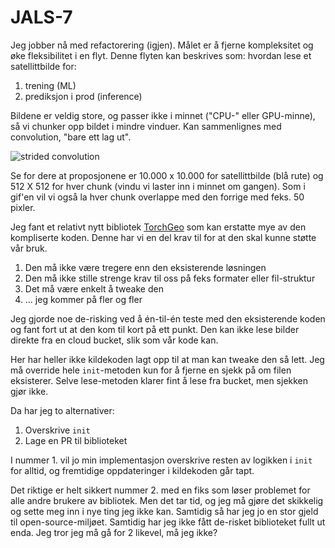# JALS-7

Jeg jobber nå med refactorering (igjen). Målet er å fjerne kompleksitet og øke fleksibilitet i en flyt. Denne flyten kan beskrives som: hvordan lese et satellittbilde for:

1. trening (ML)
2. prediksjon i prod (inference)

Bildene er veldig store, og passer ikke i minnet ("CPU-" eller GPU-minne), så vi chunker opp bildet i mindre vinduer. Kan sammenlignes med convolution, "bare ett lag ut".

![strided convolution](https://upload.wikimedia.org/wikipedia/commons/0/04/Convolution_arithmetic_-_Padding_strides.gif)

Se for dere at proposjonene er 10.000 x 10.000 for satellittbilde (blå rute) og 512 X 512 for hver chunk (vindu vi laster inn i minnet om gangen). Som i gif'en vil vi også la hver chunk overlappe med den forrige med feks. 50 pixler.

Jeg fant et relativt nytt bibliotek [TorchGeo](https://pytorch.org/blog/geospatial-deep-learning-with-torchgeo/) som kan erstatte mye av den kompliserte koden. Denne har vi en del krav til for at den skal kunne støtte vår bruk.

1. Den må ikke være tregere enn den eksisterende løsningen
2. Den må ikke stille strenge krav til oss på feks formater eller fil-struktur
3. Det må være enkelt å tweake den
4. ... jeg kommer på fler og fler

Jeg gjorde noe de-risking ved å én-til-én teste med den eksisterende koden og fant fort ut at den kom til kort på ett punkt. Den kan ikke lese bilder direkte fra en cloud bucket, slik som vår kode kan.

Her har heller ikke kildekoden lagt opp til at man kan tweake den så lett. Jeg må override hele `init`-metoden kun for å fjerne en sjekk på om filen eksisterer. Selve lese-metoden klarer fint å lese fra bucket, men sjekken gjør ikke.

Da har jeg to alternativer:

1. Overskrive `init`
2. Lage en PR til biblioteket

I nummer 1. vil jo min implementasjon overskrive resten av logikken i `init` for alltid, og fremtidige oppdateringer i kildekoden går tapt.

Det riktige er helt sikkert nummer 2. med en fiks som løser problemet for alle andre brukere av bibliotek. Men det tar tid, og jeg må gjøre det skikkelig og sette meg inn i nye ting jeg ikke kan. Samtidig så har jeg jo en stor gjeld til open-source-miljøet. Samtidig har jeg ikke fått de-risket biblioteket fullt ut enda. Jeg tror jeg må gå for 2 likevel, må jeg ikke?
